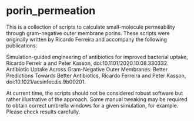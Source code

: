 # porin_permeation

This is a collection of scripts to calculate small-molecule permeability through gram-negative outer membrane porins.
These scripts were originally written by Ricardo Ferreira and accompany the following publications:

Simulation-guided engineering of antibiotics for improved bacterial uptake, Ricardo Ferreir
a and Peter Kasson, doi:10.1101/2020.10.08.330332.
Antibiotic Uptake Across Gram-Negative Outer Membranes: Better Predictions Towards Better Antibiotics, Ricardo Ferreira and Peter Kasson, doi:10.1021/acsinfecdis.9b00201.

At current time, the scripts should not be considered robust software but rather illustrative of the approach.
Some manual tweaking may be required to obtain correct umbrella windows for a given simulation, for example.  Please check results carefully.
